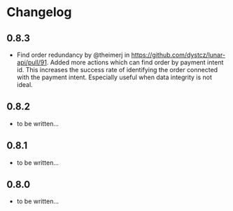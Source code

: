 # Changelog

## 0.8.3

* Find order redundancy by @theimerj in https://github.com/dystcz/lunar-api/pull/91. Added more actions which can find order by payment intent id. This increases the success rate of identifying the order connected with the payment intent. Especially useful when data integrity is not ideal.

## 0.8.2

* to be written...

## 0.8.1

* to be written...

## 0.8.0

* to be written...
